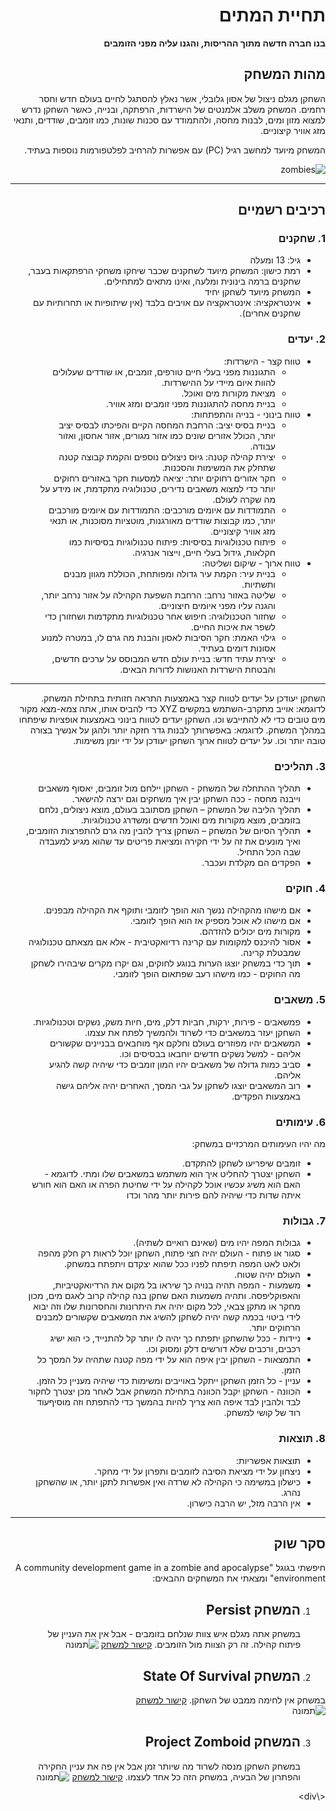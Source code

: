 <div dir='rtl' lang='he'>

# **תחיית המתים**

**בנו חברה חדשה מתוך ההריסות, והגנו עליה מפני הזומבים**

## מהות המשחק
השחקן מגלם ניצול של אסון גלובלי, אשר נאלץ להסתגל לחיים בעולם חדש וחסר רחמים. המשחק משלב אלמנטים של הישרדות, הרפתקה, ובנייה, כאשר השחקן נדרש למצוא מזון ומים, לבנות מחסה, ולהתמודד עם סכנות שונות, כמו זומבים, שודדים, ותנאי מזג אוויר קיצוניים.

המשחק מיועד למחשב רגיל (PC) עם אפשרות להרחיב לפלטפורמות נוספות בעתיד.

![zombies](https://github.com/user-attachments/assets/0d8d79f5-53b9-4e08-9e98-7aae16e7b154)


---


## רכיבים רשמיים


### 1. שחקנים

* גיל: 13 ומעלה
* רמת כישון: המשחק מיועד לשחקנים שכבר שיחקו משחקי הרפתקאות בעבר, שחקנים ברמה בינונית ומלעה, ואינו מתאים למתחילים.
* המשחק מיועד לשחקן יחיד
* אינטראקציה: אינטראקציה עם אויבים בלבד (אין שיתופיות או תחרותיות עם שחקנים אחרים).

### 2. יעדים

* טווח קצר - הישרדות:
  * התגוננות מפני בעלי חיים טורפים, זומבים, או שודדים שעלולים להוות איום מיידי על ההישרדות.
  * מציאת מקורות מים ואוכל.
  * בניית מחסה להתגוננות מפני זומבים ומזג אוויר.
* טווח בינוני - בנייה והתפתחות:
  * בניית בסיס יציב: הרחבת המחסה הקיים והפיכתו לבסיס יציב יותר, הכולל אזורים שונים כמו אזור מגורים, אזור אחסון, ואזור עבודה.
  * יצירת קהילה קטנה: גיוס ניצולים נוספים והקמת קבוצה קטנה שתחלק את המשימות והסכנות.
  * חקר אזורים רחוקים יותר: יציאה למסעות חקר באזורים רחוקים יותר כדי למצוא משאבים נדירים, טכנולוגיה מתקדמת, או מידע על מה שקרה לעולם.
  * התמודדות עם איומים מורכבים: התמודדות עם איומים מורכבים יותר, כמו קבוצות שודדים מאורגנות, מוטציות מסוכנות, או תנאי מזג אוויר קיצוניים.
  * פיתוח טכנולוגיות בסיסיות: פיתוח טכנולוגיות בסיסיות כמו חקלאות, גידול בעלי חיים, וייצור אנרגיה.
* טווח ארוך - שיקום ושליטה:
  * בניית עיר: הקמת עיר גדולה ומפותחת, הכוללת מגוון מבנים ותשתיות.
  * שליטה באזור נרחב: הרחבת השפעת הקהילה על אזור נרחב יותר, והגנה עליו מפני איומים חיצוניים.
  * שחזור הטכנולוגיה: חיפוש אחר טכנולוגיות מתקדמות ושחזורן כדי לשפר את איכות החיים.
  * גילוי האמת: חקר הסיבות לאסון והבנת מה גרם לו, במטרה למנוע אסונות דומים בעתיד.
  * יצירת עתיד חדש: בניית עולם חדש המבוסס על ערכים חדשים, והבטחת הישרדות האנושות לדורות הבאים.
---
השחקן יעודכן על יעדים לטווח קצר באמצעות התראה חזותית בתחילת המשחק. לדוגמא: אוייב מתקרב-השתמש במקשים XYZ כדי להביס אותו, אתה צמא-מצא מקור מים טובים כדי לא להתייבש וכו.
השחקן יעדים לטווח בינוני באמצעות אופציות שיפתחו במהלך המשחק. לדוגמא: באפשרותך לבנות גדר חזקה יותר ולהגן על אנשיך בצורה טובה יותר וכו.
על יעדים לטווח ארוך השחקן יעודכן על ידי יומן משימות.


### 3. תהליכים

* תהליך ההתחלה של המשחק - השחקן יילחם מול זומבים, יאסוף משאבים וייבנה מחסה - ככה השחקן יבין איך משחקים וגם ירצה להישאר.
*	תהליך הליבה של המשחק – השחקן מסתובב בעולם, מוצא ניצולים, נלחם בזומבים, מוצא מקורות מים ואוכל חדשים ומשדרג טכנולוגיות.
*	תהליך הסיום של המשחק – השחקן צריך להבין מה גרם להתפרצות הזומבים, ואיך מונעים את זה על ידי חקירה ומציאת פריטים עד שהוא מגיע למעבדה שבה הכל התחיל.
* הפקדים הם מקלדת ועכבר.

### 4. חוקים

* אם מישהו מהקהילה ננשך הוא הופך לזומבי ותוקף את הקהילה מבפנים.
* אם מישהו לא אוכל מספיק אז הוא הופך לזומבי.
* מקורות מים יכולים להזדהם.
* אסור להיכנס למקומות עם קרינה רדיואקטיבית - אלא אם מצאתם טכנולוגיה שמבטלת קרינה.
* תוך כדי במשחק יוצגו הערות בנוגע לחוקים, וגם יקרו מקרים שיבהירו לשחקן מה החוקים - כמו מישהו רעב שפתאום הופך לזומבי.


### 5. משאבים

* פמשאבים - פירות, ירקות, חביות דלק, מים, חיות משק, נשקים וטכנולוגיות.
* השחקן יעזר במשאבים כדי לשרוד ולהמשיך לפתח את עצמו.
* המשאבים יהיו מפוזרים בעולם וחלקם אף מוחבאים בבניינים שקשורים אליהם - למשל נשקים חדשים יוחבאו בבסיסים וכו.
* סביב כמות גדולה של משאבים יהיו המון זומבים כדי שיהיה קשה להגיע אליהם.
* רוב המשאבים יוצגו לשחקן על גבי המסך, האחרים יהיה אליהם גישה באמצעות הפקדים.

### 6. עימותים

מה יהיו העימותים המרכזיים במשחק:

* זומבים שיפריעו לשחקן להתקדם.
* השחקן יצטרך להחליט איך הוא משתמש במשאבים שלו ומתי. לדוגמא - האם הוא משיג עכשיו אוכל לקהילה על ידי שחיטת הפרה או האם הוא חורש איתה שדות כדי שיהיה להם פירות יותר מהר וכדו 


### 7. גבולות

* גבולות המפה יהיו מים (שאינם רואיים לשתיה).
* סגור או פתוח - העולם יהיה חצי פתוח, השחקן יוכל לראות רק חלק מהפה ולאט לאט המפה תיפתח לפניו ככל שהוא יצקדם ויתפתח במשחק.
* העולם יהיה שטוח. 
* משמעות - המפה תהיה בנויה כך שיראו בל מקום את הרדיואקטיביות, והאפוקליפסה. ותהיה משמעות האם שחקן בנה קהילה קרוב לאגם מים, מכון מחקר או מתקן צבאי, לכל מקום יהיה את היתרונות והחסרונות שלו וזה יבוא לידי ביטוי בכמה קשה יהיה לשחקן להשיג את המשאבים שקשורים למבנים הרחוקים יותר.
* ניידות - ככל שהשחקן יתפתח כך יהיה לו יותר קל להתנייד, כי הוא ישיג רכבים, ורכבים שלא דורשים דלק ומסוק וכו.
* התמצאות - השחקן יבין איפה הוא על ידי מפה קטנה שתהיה על המסך כל הזמן.
* עניין - כל הזמן השחקן ייתקל באוייבים ומשימות כדי שיהיה מעניין כל הזמן.
* הכוונה - השחקן יקבל הכוונה בתחילת המשחק אבל לאחר מכן יצטרך לחקור לבד ולהבין לבד איפה הוא צריך להיות בהמשך כדי להתפתח וזה מוסיףעוד רוד של קושי למשחק.
 
### 8. תוצאות

* תוצאות אפשריות:
* ניצחון על ידי מציאת הסיבה לזומבים ותפרון על ידי מחקר.
* כישלון במשימה כי הקהילה לא שרדה ואין אפשרות לתקן יותר, או שהשחקן נהרג.
* אין הרבה מזל, יש הרבה כישרון.

---

## סקר שוק

חיפשתי בגוגל "A community development game in a zombie and apocalypse environment" ומצאתי את המשחקים ההבאים:
1) המשחק **Persist**
   -----
   במשחק אתה מגלם איש צוות שנלחם בזומבים - אבל אין את העניין של פיתוח קהילה. זה רק הצוות מול הזומבים.
   [קישור למשחק](https://www.persist.online/en/)
   ![תמונה](https://github.com/user-attachments/assets/6839061d-fe9a-4906-8c87-7560914e1ae3)
2)  המשחק **State Of Survival**
    -----
   במשחק אין לחימה ממבט של השחקן.
   [קישור למשחק](https://stateofsurvival.game/en)                  
   ![תמונה](https://github.com/user-attachments/assets/84b40529-aa6f-41d8-a12f-cf429ac0566c)
   
3) המשחק **Project Zomboid**
   -----
   במשחק השחקן מנסה לשרוד מה שיותר זמן אבל אין פה את עניין החקירה והפתרון של הבעיה, במשחק הזה כל אחד לעצמו.
   [קישור למשחק](https://store.steampowered.com/app/108600/Project_Zomboid/)
   ![תמונה](https://github.com/user-attachments/assets/696810b3-c8ce-45ea-bc0c-58f8a98b2d4d)
   
<\div>
